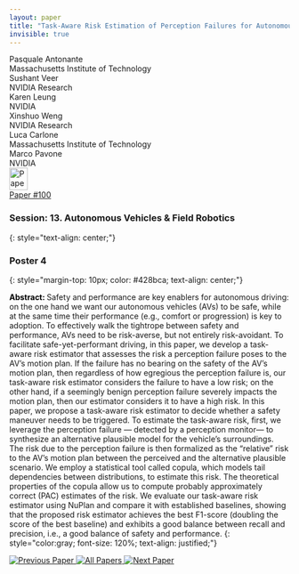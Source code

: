 ```yaml
---
layout: paper
title: "Task-Aware Risk Estimation of Perception Failures for Autonomous Vehicles"
invisible: true
---
```

<div class="paper-authors">
<div class="paper-author-box">
    <div class="paper-author-name">Pasquale Antonante</div>
    <div class="paper-author-uni">Massachusetts Institute of Technology</div>
</div>
<div class="paper-author-box">
    <div class="paper-author-name">Sushant Veer</div>
    <div class="paper-author-uni">NVIDIA Research</div>
</div>
<div class="paper-author-box">
    <div class="paper-author-name">Karen Leung</div>
    <div class="paper-author-uni">NVIDIA</div>
</div>
<div class="paper-author-box">
    <div class="paper-author-name">Xinshuo Weng</div>
    <div class="paper-author-uni">NVIDIA Research</div>
</div>
<div class="paper-author-box">
    <div class="paper-author-name">Luca Carlone</div>
    <div class="paper-author-uni">Massachusetts Institute of Technology</div>
</div>
<div class="paper-author-box">
    <div class="paper-author-name">Marco Pavone</div>
    <div class="paper-author-uni">NVIDIA</div>
</div>

</div><div class="paper-pdf">
<div> <a href="http://www.roboticsproceedings.org/rss19/p100.pdf"><img src="{{ site.baseurl }}/images/paper_link.png" alt="Paper Website" width = "33"  height = "40"/></a> </div>
<div> <a href="http://www.roboticsproceedings.org/rss19/p100.pdf">Paper&nbsp;#100</a> </div>
</div>

### Session: 13. Autonomous Vehicles & Field Robotics
{: style="text-align: center;"}

### Poster 4
{: style="margin-top: 10px; color: #428bca; text-align: center;"}

<b style="color: black;">Abstract: </b>Safety and performance are key enablers for autonomous driving: on the one hand we want our autonomous vehicles (AVs) to be safe, while at the same time their performance (e.g., comfort or progression) is key to adoption. To effectively walk the tightrope between safety and performance, AVs need to be risk-averse, but not entirely risk-avoidant. To facilitate safe-yet-performant driving, in this paper, we develop a task-aware risk estimator that assesses the risk a perception failure poses to the AV’s motion plan. If the failure has no bearing on the safety of the AV’s motion plan, then regardless of how egregious the perception failure is, our task-aware risk estimator considers the failure to have a low risk; on the other hand, if a seemingly benign perception failure severely impacts the motion plan, then our estimator considers it to have a high risk. In this paper, we propose a task-aware risk estimator to decide whether a safety maneuver needs to be triggered. To estimate the task-aware risk, first, we leverage the perception failure — detected by a perception monitor— to synthesize an alternative plausible model for the vehicle’s surroundings. The risk due to the perception failure is then formalized as the “relative” risk to the AV’s motion plan between the perceived and the alternative plausible scenario. We employ a statistical tool called copula, which models tail dependencies between distributions, to estimate this risk. The theoretical properties of the copula allow us to compute probably approximately correct (PAC) estimates of the risk. We evaluate our task-aware risk estimator using NuPlan and compare it with established baselines, showing that the proposed risk estimator achieves the best F1-score (doubling the score of the best baseline) and exhibits a good balance between recall and precision, i.e., a good balance of safety and performance.
{: style="color:gray; font-size: 120%; text-align: justified;"}


<div class="paper-menu">
<a href="{{ site.baseurl }}/program/papers/099/"> <img src="{{ site.baseurl }}/images/previous_paper_icon.png" alt="Previous Paper" title="Previous Paper"/> </a>
<a href="{{ site.baseurl }}/program/papers"><img src="{{ site.baseurl }}/images/overview_icon.png" alt="All Papers" title="All Papers"/> </a>
<a href="{{ site.baseurl }}/program/papers/101/"> <img src="{{ site.baseurl }}/images/next_paper_icon.png" alt="Next Paper" title="Next Paper"/> </a>

</div>
